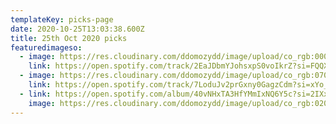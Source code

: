```yaml
---
templateKey: picks-page
date: 2020-10-25T13:03:38.600Z
title: 25th Oct 2020 picks
featuredimageso:
  - image: https://res.cloudinary.com/ddomozydd/image/upload/co_rgb:000000,e_gradient_fade:20,y_-0.5/v1603630253/naedr800_mjgwm4.jpg
    link: https://open.spotify.com/track/2EaJDbmYJohsxpS0voIkrZ?si=FQQXg0FVT2---jlKM3eq5g
  - image: https://res.cloudinary.com/ddomozydd/image/upload/co_rgb:070707,e_gradient_fade:20,y_-0.5/v1603630467/cayenne800_jjso4c.jpg
    link: https://open.spotify.com/track/7LoduJv2prGxny0GagzCdm?si=xYo_7e_0Rh2lhLcaL7wB1g
  - link: https://open.spotify.com/album/40vNHxTA3HfYMmIxNQ6Y5c?si=2IXxWvdfTXyjoyAUBOriHw
    image: https://res.cloudinary.com/ddomozydd/image/upload/co_rgb:020202,e_gradient_fade:20,y_-0.5/v1603630625/intriguant800_n6gtcy.jpg
---
```


